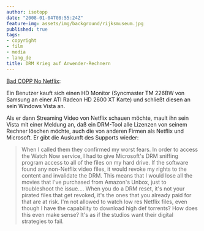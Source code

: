 ```yaml
---
author: isotopp
date: "2008-01-04T08:55:24Z"
feature-img: assets/img/background/rijksmuseum.jpg
published: true
tags:
- copyright
- film
- media
- lang_de
title: DRM Krieg auf Anwender-Rechnern
---
```

[Bad COPP No Netflix](http://davisfreeberg.com/2008/01/03/bad-copp-no-netflix/): 

Ein Benutzer kauft sich einen HD Monitor (Syncmaster TM 226BW von Samsung an
einer ATI Radeon HD 2600 XT Karte) und schließt diesen an sein Windows Vista
an.

Als er dann Streaming Video von Netflix schauen möchte, mault ihn sein Vista
mit einer Meldung an, daß ein DRM-Tool alle Lizenzen von seinem Rechner
löschen möchte, auch die von anderen Firmen als Netflix und Microsoft. Er
gibt die Auskunft des Supports wieder:

> When I called them they confirmed my worst fears. In order to access the
> Watch Now service, I had to give Microsoft's DRM sniffing program access
> to all of the files on my hard drive. If the software found any
> non-Netflix video files, it would revoke my rights to the content and
> invalidate the DRM. This means that I would lose all the movies that I've
> purchased from Amazon's Unbox, just to troubleshoot the issue…. When you
> do a DRM reset, it's not your pirated files that get revoked, it's the
> ones that you already paid for that are at risk. I'm not allowed to watch
> low res Netflix files, even though I have the capability to download high
> def torrents? How does this even make sense? It's as if the studios want
> their digital strategies to fail.

